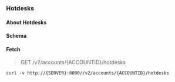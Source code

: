 ### Hotdesks

#### About Hotdesks

#### Schema



#### Fetch

> GET /v2/accounts/{ACCOUNTID}/hotdesks

```curl
curl -v http://{SERVER}:8000//v2/accounts/{ACCOUNTID}/hotdesks
```

